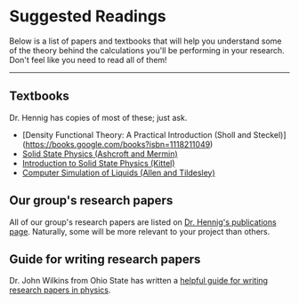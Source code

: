 # Suggested Readings

Below is a list of papers and textbooks that will help you understand some of the theory behind the calculations you'll be performing in your research. Don't feel like you need to read all of them!

----------
## Textbooks
Dr. Hennig has copies of most of these; just ask.

- [Density Functional Theory: A Practical Introduction (Sholl and Steckel)] (https://books.google.com/books?isbn=1118211049)
- [Solid State Physics (Ashcroft and Mermin)](https://books.google.com/books/about/Solid_State_Physics.html?id=oXIfAQAAMAAJ)
- [Introduction to Solid State Physics (Kittel)](https://books.google.com/books/about/Introduction_to_Solid_State_Physics.html?id=kym4QgAACAAJ)
- [Computer Simulation of Liquids (Allen and Tildesley)](https://books.google.com/books/about/Computer_Simulation_of_Liquids.html?id=O32VXB9e5P4C)

## Our group's research papers
All of our group's research papers are listed on [Dr. Hennig's publications page](http://hennig.mse.ufl.edu/publications/). Naturally, some will be more relevant to your project than others.

## Guide for writing research papers
Dr. John Wilkins from Ohio State has written a [helpful guide for writing research papers in physics](http://www.physics.ohio-state.edu/~wilkins/writing/).

